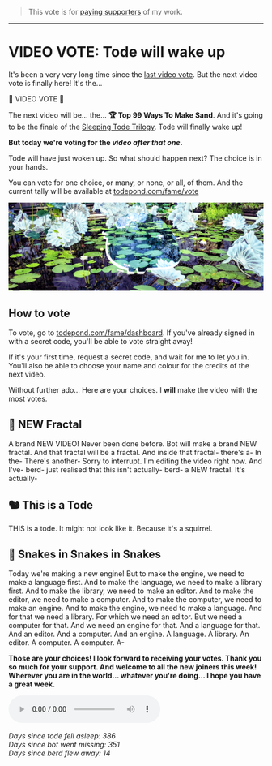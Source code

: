 > This vote is for [paying supporters](https://patreon.com/TodePond) of my work.<br>

<hr>

# VIDEO VOTE: Tode will wake up

It's been a very very long time since the [last video vote](https://www.patreon.com/posts/vote-next-next-74119630). But the next video vote is finally here! It's the...

🐸 VIDEO VOTE 🐸

The next video will be... the... **🏆 Top 99 Ways To Make Sand**. And it's going to be the finale of the [Sleeping Tode Trilogy](https://www.youtube.com/playlist?list=PL9uRa69RF-7wCDlX55WjK7-gEb9nb3UPm). Tode will finally wake up!

**But today we're voting for the _video after that one_.**

Tode will have just woken up. So what should happen next? The choice is in your hands.

You can vote for one choice, or many, or none, or all, of them. And the current tally will be available at [todepond.com/fame/vote](https://todepond.com/fame/vote)

![berd window](1.png)

## How to vote

To vote, go to [todepond.com/fame/dashboard](https://todepond.com/fame/dashboard). If you've already signed in with a secret code, you'll be able to vote straight away!

If it's your first time, request a secret code, and wait for me to let you in. You'll also be able to choose your name and colour for the credits of the next video.

Without further ado... Here are your choices. I **will** make the video with the most votes.

## 🌈 NEW Fractal

A brand NEW VIDEO! Never been done before. Bot will make a brand NEW fractal. And that fractal will be a fractal. And inside that fractal- there's a- In the- There's another- Sorry to interrupt. I'm editing the video right now. And I've- berd- just realised that this isn't actually- berd- a NEW fractal. It's actually-

## 🐿️ This is a Tode

THIS is a tode. It might not look like it. Because it's a squirrel.

## 🐍 Snakes in Snakes in Snakes

Today we're making a new engine! But to make the engine, we need to make a language first. And to make the language, we need to make a library first. And to make the library, we need to make an editor. And to make the editor, we need to make a computer. And to make the computer, we need to make an engine. And to make the engine, we need to make a language. And for that we need a library. For which we need an editor. But we need a computer for that. And we need an engine for that. And a language for that. And an editor. And a computer. And an engine. A language. A library. An editor. A computer. A computer. A-

**Those are your choices! I look forward to receiving your votes. Thank you so much for your support. And welcome to all the new joiners this week! Wherever you are in the world... whatever you're doing... I hope you have a great week.**

<audio controls>
  <source src="1.m4a" type="audio/x-m4a">
</audio>

_Days since tode fell asleep: 386_<br>
_Days since bot went missing: 351_<br>
_Days since berd flew away: 14_
